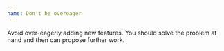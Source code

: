 ```yaml
---
name: Don't be overeager
---
```


Avoid over-eagerly adding new features. You should solve the problem at hand and then can propose further work.
